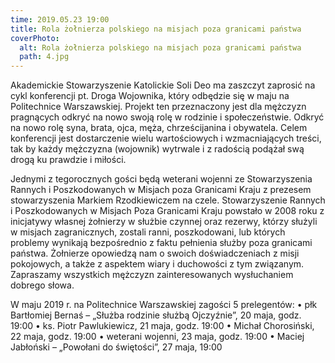 ```yaml
---
time: 2019.05.23 19:00
title: Rola żołnierza polskiego na misjach poza granicami państwa
coverPhoto:
  alt: Rola żołnierza polskiego na misjach poza granicami państwa
  path: 4.jpg
---
```

Akademickie Stowarzyszenie Katolickie Soli Deo ma zaszczyt zaprosić na cykl konferencji pt. Droga Wojownika, który odbędzie się w maju na Politechnice Warszawskiej. Projekt ten przeznaczony jest dla mężczyzn pragnących odkryć na nowo swoją rolę w rodzinie i społeczeństwie. Odkryć na nowo rolę syna, brata, ojca, męża, chrześcijanina i obywatela. Celem konferencji jest dostarczenie wielu wartościowych i wzmacniających treści, tak by każdy mężczyzna (wojownik) wytrwale i z radością podążał swą drogą ku prawdzie i miłości.

Jednymi z tegorocznych gości będą weterani wojenni ze Stowarzyszenia Rannych i Poszkodowanych w Misjach poza Granicami Kraju z prezesem stowarzyszenia Markiem Rzodkiewiczem na czele. Stowarzyszenie Rannych i Poszkodowanych w Misjach Poza Granicami Kraju powstało w 2008 roku z inicjatywy własnej żołnierzy w służbie czynnej oraz rezerwy, którzy służyli w misjach zagranicznych, zostali ranni, poszkodowani, lub których problemy wynikają bezpośrednio z faktu pełnienia służby poza granicami państwa. Żołnierze opowiedzą nam o swoich doświadczeniach z misji pokojowych, a także z aspektem wiary i duchowości z tym związanym. Zapraszamy wszystkich mężczyzn zainteresowanych wysłuchaniem dobrego słowa.

W maju 2019 r. na Politechnice Warszawskiej zagości 5 prelegentów:
•	płk Bartłomiej Bernaś – „Służba rodzinie służbą Ojczyźnie”, 20 maja, godz. 19:00
•	ks. Piotr Pawlukiewicz, 21 maja, godz. 19:00
•	Michał Chorosiński, 22 maja, godz. 19:00
•	weterani wojenni, 23 maja, godz. 19:00
•	Maciej Jabłoński – „Powołani do świętości”, 27 maja, 19:00
